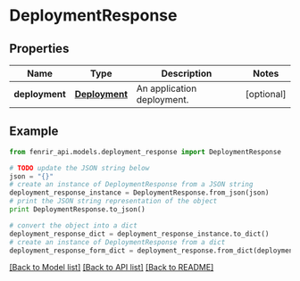 # DeploymentResponse


## Properties

Name | Type | Description | Notes
------------ | ------------- | ------------- | -------------
**deployment** | [**Deployment**](Deployment.md) | An application deployment. | [optional] 

## Example

```python
from fenrir_api.models.deployment_response import DeploymentResponse

# TODO update the JSON string below
json = "{}"
# create an instance of DeploymentResponse from a JSON string
deployment_response_instance = DeploymentResponse.from_json(json)
# print the JSON string representation of the object
print DeploymentResponse.to_json()

# convert the object into a dict
deployment_response_dict = deployment_response_instance.to_dict()
# create an instance of DeploymentResponse from a dict
deployment_response_form_dict = deployment_response.from_dict(deployment_response_dict)
```
[[Back to Model list]](../README.md#documentation-for-models) [[Back to API list]](../README.md#documentation-for-api-endpoints) [[Back to README]](../README.md)


